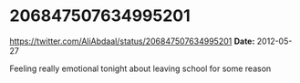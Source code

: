 # 206847507634995201
https://twitter.com/AliAbdaal/status/206847507634995201
**Date:** 2012-05-27

Feeling really emotional tonight about leaving school for some reason
